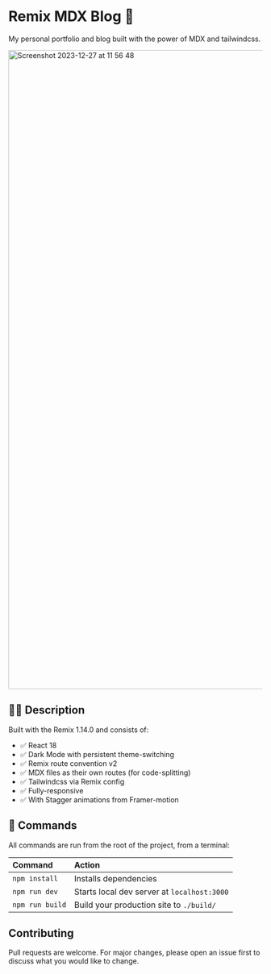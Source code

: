 # Remix MDX Blog 🚀

My personal portfolio and blog built with the power of MDX and tailwindcss.

<img width="1268" alt="Screenshot 2023-12-27 at 11 56 48" src="https://github.com/rajeshdavidbabu/personal-portfolio/assets/15684795/c98d26e8-ba9a-4de2-bd51-583815447128">


## 👩‍🚀 Description

Built with the Remix 1.14.0 and consists of:

- ✅ React 18
- ✅ Dark Mode with persistent theme-switching
- ✅ Remix route convention v2
- ✅ MDX files as their own routes (for code-splitting)
- ✅ Tailwindcss via Remix config
- ✅ Fully-responsive
- ✅ With Stagger animations from Framer-motion

## 🧞 Commands

All commands are run from the root of the project, from a terminal:

| Command         | Action                                      |
| :-------------- | :------------------------------------------ |
| `npm install`   | Installs dependencies                       |
| `npm run dev`   | Starts local dev server at `localhost:3000` |
| `npm run build` | Build your production site to `./build/`    |

## Contributing

Pull requests are welcome. For major changes, please open an issue first
to discuss what you would like to change.
